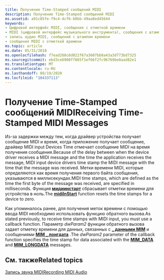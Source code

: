 ```yaml
---
title: Получение Time-Stamped сообщений MIDI
description: Получение Time-Stamped сообщений MIDI
ms.assetid: a91c85fe-f9c4-4cf6-b0bb-49aa8ed45644
keywords:
- Цифровой интерфейс MIDI, сообщения с отметкой времени
- MIDI (цифровой интерфейс музыкального инструмента), сообщения с штампом времени
- запись аудио MIDI, сообщений с штампом времени
- сообщения MIDI с отметкой времени
ms.topic: article
ms.date: 05/31/2018
ms.openlocfilehash: f7ead268c6d022f67a3607bb8a43a3d773bd7325
ms.sourcegitcommit: ebd3ce6908ff865f1ef66f2fc96769be0aad82e1
ms.translationtype: MT
ms.contentlocale: ru-RU
ms.lasthandoff: 08/19/2020
ms.locfileid: "104337113"
---
```

# <a name="receiving-time-stamped-midi-messages"></a><span data-ttu-id="146b4-107">Получение Time-Stamped сообщений MIDI</span><span class="sxs-lookup"><span data-stu-id="146b4-107">Receiving Time-Stamped MIDI Messages</span></span>

<span data-ttu-id="146b4-108">Из-за задержки между тем, когда драйвер устройства получает сообщение MIDI и время, когда приложение получает сообщение, драйвер MIDI input Devices Time отмечает сообщение MIDI на время получения сообщения.</span><span class="sxs-lookup"><span data-stu-id="146b4-108">Because of the delay between when the device driver receives a MIDI message and the time the application receives the message, MIDI input device drivers time stamp the MIDI message with the time that the message was received.</span></span> <span data-ttu-id="146b4-109">Метки времени MIDI, которые определяются как время получения первого байта сообщения, указываются в миллисекундах.</span><span class="sxs-lookup"><span data-stu-id="146b4-109">MIDI time stamps, which are defined as the time the first byte of the message was received, are specified in milliseconds.</span></span> <span data-ttu-id="146b4-110">Функция [**мидиинстарт**](/windows/win32/api/mmeapi/nf-mmeapi-midiinstart) сбрасывает отметки времени для устройства в ноль.</span><span class="sxs-lookup"><span data-stu-id="146b4-110">The [**midiInStart**](/windows/win32/api/mmeapi/nf-mmeapi-midiinstart) function resets the time stamps for a device to zero.</span></span>

<span data-ttu-id="146b4-111">Как упоминалось ранее, для получения меток времени с помощью ввода MIDI необходимо использовать функцию обратного вызова.</span><span class="sxs-lookup"><span data-stu-id="146b4-111">As stated previously, to receive time stamps with MIDI input, you must use a callback function.</span></span> <span data-ttu-id="146b4-112">Параметр *dwParam2* функции обратного вызова задает отметку времени для данных, связанных с [**\_ данными MIM**](mim-data.md) и сообщениями [**MIM \_ лонгдата**](mim-longdata.md) .</span><span class="sxs-lookup"><span data-stu-id="146b4-112">The *dwParam2* parameter of the callback function specifies the time stamp for data associated with the [**MIM\_DATA**](mim-data.md) and [**MIM\_LONGDATA**](mim-longdata.md) messages.</span></span>

## <a name="related-topics"></a><span data-ttu-id="146b4-113">См. также</span><span class="sxs-lookup"><span data-stu-id="146b4-113">Related topics</span></span>

<dl> <dt>

[<span data-ttu-id="146b4-114">Запись звука MIDI</span><span class="sxs-lookup"><span data-stu-id="146b4-114">Recording MIDI Audio</span></span>](recording-midi-audio.md)
</dt> </dl>

 

 